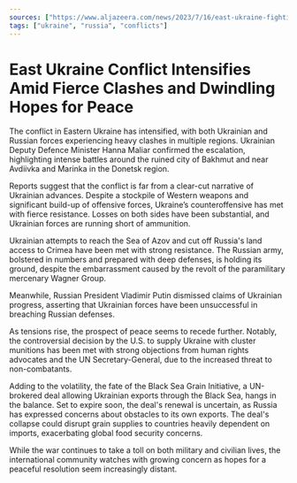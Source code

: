 ```yaml
---
sources: ["https://www.aljazeera.com/news/2023/7/16/east-ukraine-fighting-intensifies-as-putin-dismisses-offensive", "https://www.thehindu.com/opinion/op-ed/the-ukraine-counter-offensive-a-reality-check/article67087706.ece"]
tags: ["ukraine", "russia", "conflicts"]
---
```

# East Ukraine Conflict Intensifies Amid Fierce Clashes and Dwindling Hopes for Peace

The conflict in Eastern Ukraine has intensified, with both Ukrainian and Russian forces experiencing heavy clashes in multiple regions. Ukrainian Deputy Defence Minister Hanna Maliar confirmed the escalation, highlighting intense battles around the ruined city of Bakhmut and near Avdiivka and Marinka in the Donetsk region.

Reports suggest that the conflict is far from a clear-cut narrative of Ukrainian advances. Despite a stockpile of Western weapons and significant build-up of offensive forces, Ukraine’s counteroffensive has met with fierce resistance. Losses on both sides have been substantial, and Ukrainian forces are running short of ammunition.

Ukrainian attempts to reach the Sea of Azov and cut off Russia's land access to Crimea have been met with strong resistance. The Russian army, bolstered in numbers and prepared with deep defenses, is holding its ground, despite the embarrassment caused by the revolt of the paramilitary mercenary Wagner Group. 

Meanwhile, Russian President Vladimir Putin dismissed claims of Ukrainian progress, asserting that Ukrainian forces have been unsuccessful in breaching Russian defenses. 

As tensions rise, the prospect of peace seems to recede further. Notably, the controversial decision by the U.S. to supply Ukraine with cluster munitions has been met with strong objections from human rights advocates and the UN Secretary-General, due to the increased threat to non-combatants.

Adding to the volatility, the fate of the Black Sea Grain Initiative, a UN-brokered deal allowing Ukrainian exports through the Black Sea, hangs in the balance. Set to expire soon, the deal's renewal is uncertain, as Russia has expressed concerns about obstacles to its own exports. The deal's collapse could disrupt grain supplies to countries heavily dependent on imports, exacerbating global food security concerns.

While the war continues to take a toll on both military and civilian lives, the international community watches with growing concern as hopes for a peaceful resolution seem increasingly distant.